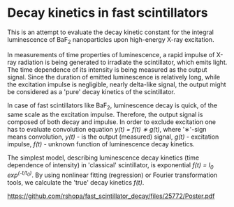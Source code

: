# Decay kinetics in fast scintillators

This is an attempt to evaluate the decay kinetic constant for the integral luminescence of BaF<sub>2</sub> nanoparticles upon high-energy X-ray excitation.

In measurements of time properties of luminescence, a rapid impulse of X-ray radiation is being generated to irradiate the scintillator, which emits light. The time dependence of its intensity is being measured as the output signal. Since the duration of emitted luminescence is relatively long, while the excitation impulse is negligible, nearly delta-like signal, the output might be considered as a 'pure' decay kinetics of the scintillator.

In case of fast scintillators like BaF<sub>2</sub>, luminescence decay is quick, of the same scale as the excitation impulse. Therefore, the output signal is composed of both decay and impulse. In order to exclude excitation one has to evaluate convolution equation *y(t) = f(t) ∗ g(t)*, where '∗'-sign means convolution, *y(t)* - is the output (measured) signal, *g(t)* - excitation impulse, *f(t)* - unknown function of luminescence decay kinetics.

The simplest model, describing luminescence decay kinetics (time dependence of intensity) in 'classical' scintillator, is exponential *f(t) = I<sub>0</sub> exp<sup>(-t/t<sub>0</sub>)</sup>*. By using nonlinear fitting (regression) or Fourier transformation tools, we calculate the 'true' decay kinetics *f(t)*.

https://github.com/rshopa/fast_scintillator_decay/files/25772/Poster.pdf
